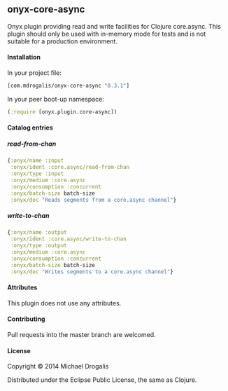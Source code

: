 ## onyx-core-async

Onyx plugin providing read and write facilities for Clojure core.async. This plugin should only be used with in-memory mode for tests and is not suitable for a production environment.

#### Installation

In your project file:

```clojure
[com.mdrogalis/onyx-core-async "0.3.1"]
```

In your peer boot-up namespace:

```clojure
(:require [onyx.plugin.core-async])
```

#### Catalog entries

##### read-from-chan

```clojure
{:onyx/name :input
 :onyx/ident :core.async/read-from-chan
 :onyx/type :input
 :onyx/medium :core.async
 :onyx/consumption :concurrent
 :onyx/batch-size batch-size
 :onyx/doc "Reads segments from a core.async channel"}
```

##### write-to-chan

```clojure
{:onyx/name :output
 :onyx/ident :core.async/write-to-chan
 :onyx/type :output
 :onyx/medium :core.async
 :onyx/consumption :concurrent
 :onyx/batch-size batch-size
 :onyx/doc "Writes segments to a core.async channel"}
```

#### Attributes

This plugin does not use any attributes.

#### Contributing

Pull requests into the master branch are welcomed.

#### License

Copyright © 2014 Michael Drogalis

Distributed under the Eclipse Public License, the same as Clojure.
